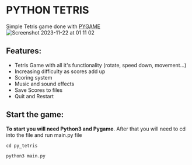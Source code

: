 # PYTHON TETRIS

Simple Tetris game done with [PYGAME](https://www.pygame.org/wiki/GettingStarted)
![Screenshot 2023-11-22 at 01 11 02](https://github.com/Vitto44/py_tetris/assets/89660814/15d6f2fa-2c65-4b95-9e7a-a8d29381b535)

## Features:

- Tetris Game with all it's functionality (rotate, speed down, movement...)
- Increasing difficulty as scores add up
- Scoring system
- Music and sound effects
- Save Scores to files
- Quit and Restart

## Start the game:

**To start you will need Python3 and Pygame**. After that you will need to cd into the file and run main.py file

    cd py_tetris

    python3 main.py
